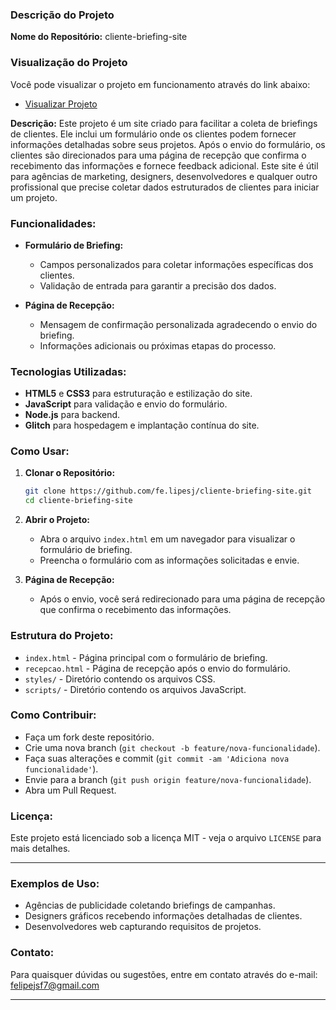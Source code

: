 ### Descrição do Projeto

**Nome do Repositório:** cliente-briefing-site

### Visualização do Projeto
Você pode visualizar o projeto em funcionamento através do link abaixo:
- [Visualizar Projeto](https://gleaming-slime-minotaurasaurus.glitch.me/)

**Descrição:**
Este projeto é um site criado para facilitar a coleta de briefings de clientes. Ele inclui um formulário onde os clientes podem fornecer informações detalhadas sobre seus projetos. Após o envio do formulário, os clientes são direcionados para uma página de recepção que confirma o recebimento das informações e fornece feedback adicional. Este site é útil para agências de marketing, designers, desenvolvedores e qualquer outro profissional que precise coletar dados estruturados de clientes para iniciar um projeto.

### Funcionalidades:
- **Formulário de Briefing:**
  - Campos personalizados para coletar informações específicas dos clientes.
  - Validação de entrada para garantir a precisão dos dados.

- **Página de Recepção:**
  - Mensagem de confirmação personalizada agradecendo o envio do briefing.
  - Informações adicionais ou próximas etapas do processo.

### Tecnologias Utilizadas:
- **HTML5** e **CSS3** para estruturação e estilização do site.
- **JavaScript** para validação e envio do formulário.
- **Node.js** para backend.
- **Glitch** para hospedagem e implantação contínua do site.

### Como Usar:
1. **Clonar o Repositório:**
   ```sh
   git clone https://github.com/fe.lipesj/cliente-briefing-site.git
   cd cliente-briefing-site
   ```

2. **Abrir o Projeto:**
   - Abra o arquivo `index.html` em um navegador para visualizar o formulário de briefing.
   - Preencha o formulário com as informações solicitadas e envie.

3. **Página de Recepção:**
   - Após o envio, você será redirecionado para uma página de recepção que confirma o recebimento das informações.

### Estrutura do Projeto:
- `index.html` - Página principal com o formulário de briefing.
- `recepcao.html` - Página de recepção após o envio do formulário.
- `styles/` - Diretório contendo os arquivos CSS.
- `scripts/` - Diretório contendo os arquivos JavaScript.

### Como Contribuir:
- Faça um fork deste repositório.
- Crie uma nova branch (`git checkout -b feature/nova-funcionalidade`).
- Faça suas alterações e commit (`git commit -am 'Adiciona nova funcionalidade'`).
- Envie para a branch (`git push origin feature/nova-funcionalidade`).
- Abra um Pull Request.

### Licença:
Este projeto está licenciado sob a licença MIT - veja o arquivo `LICENSE` para mais detalhes.

---

### Exemplos de Uso:
- Agências de publicidade coletando briefings de campanhas.
- Designers gráficos recebendo informações detalhadas de clientes.
- Desenvolvedores web capturando requisitos de projetos.

### Contato:
Para quaisquer dúvidas ou sugestões, entre em contato através do e-mail: felipejsf7@gmail.com

---
